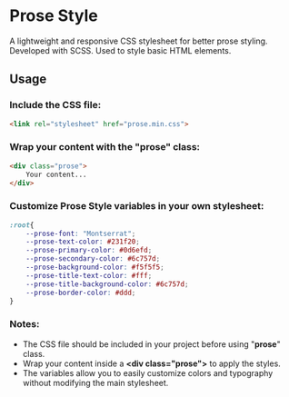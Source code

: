 # Prose Style

A lightweight and responsive CSS stylesheet for better prose styling. Developed with SCSS. Used to style basic HTML elements.

## Usage

### Include the CSS file:

```html
<link rel="stylesheet" href="prose.min.css">
```

### Wrap your content with the "prose" class:

```html
<div class="prose">
    Your content...
</div>
```

### Customize Prose Style variables in your own stylesheet:

```css
:root{
    --prose-font: "Montserrat";
    --prose-text-color: #231f20;
    --prose-primary-color: #0d6efd;
    --prose-secondary-color: #6c757d;
    --prose-background-color: #f5f5f5;
    --prose-title-text-color: #fff;
    --prose-title-background-color: #6c757d;
    --prose-border-color: #ddd;
}
```

### Notes:

* The CSS file should be included in your project before using "**prose**" class.
* Wrap your content inside a **&lt;div class="prose"&gt;** to apply the styles.
* The variables allow you to easily customize colors and typography without modifying the main stylesheet.